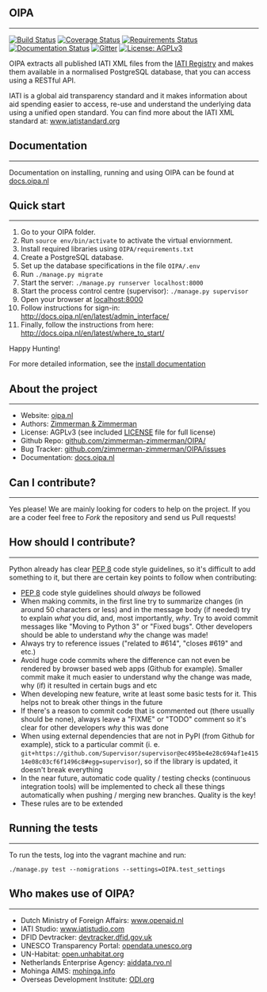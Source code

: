 ## OIPA
--------
[![Build Status](https://travis-ci.org/zimmerman-zimmerman/OIPA.svg?branch=develop)](https://travis-ci.org/zimmerman-zimmerman/OIPA)
[![Coverage Status](https://coveralls.io/repos/zimmerman-zimmerman/OIPA/badge.svg?branch=develop&service=github)](https://coveralls.io/github/zimmerman-zimmerman/OIPA?branch=develop)
[![Requirements Status](https://requires.io/github/zimmerman-zimmerman/OIPA/requirements.svg?branch=develop)](https://requires.io/github/zimmerman-zimmerman/OIPA/requirements/?branch=develop)
[![Documentation Status](https://readthedocs.org/projects/oipa-docs/badge/?version=latest)](http://docs.oipa.nl/en/latest/?badge=latest)
[![Gitter](https://img.shields.io/gitter/room/nwjs/nw.js.svg?maxAge=2592000)](https://gitter.im/zimmerman-zimmerman/OIPA)
[![License: AGPLv3](https://img.shields.io/badge/License-AGPL%20v3-blue.svg)](https://github.com/zimmerman-zimmerman/OIPA/blob/master/LICENSE.MD)


OIPA extracts all published IATI XML files from the [IATI Registry](http://www.iatiregistry.org/publisher) and makes them available in a normalised PostgreSQL database, that you can access using a RESTful API.

IATI is a global aid transparency standard and it makes information about aid spending easier to access, re-use and understand the underlying data using a unified open standard. You can find more about the IATI XML standard at: <a href="http://www.iatistandard.org" target="_blank">www.iatistandard.org</a>


## Documentation
--------

Documentation on installing, running and using OIPA can be found at <a href="http://docs.oipa.nl" target="_blank">docs.oipa.nl</a>


## Quick start
-------

1. Go to your OIPA folder.
2. Run ```source env/bin/activate``` to activate the virtual enviornment.
3. Install required libraries using ```OIPA/requirements.txt```
4. Create a PostgreSQL database.
5. Set up the database specifications in the file ```OIPA/.env```
6. Run ```./manage.py migrate```
7. Start the server: ```./manage.py runserver localhost:8000``` 
8. Start the process control centre (supervisor): ```./manage.py supervisor```
9. Open your browser at <a href="http://localhost:8000" target="_blank">localhost:8000</a>
10. Follow instructions for sign-in: http://docs.oipa.nl/en/latest/admin_interface/
11. Finally, follow the instructions from here: http://docs.oipa.nl/en/latest/where_to_start/

Happy Hunting!

For more detailed information, see the [install documentation](http://docs.oipa.nl/en/latest/installing/)


## About the project
--------
* Website:         <a href="https://www.oipa.nl" target="_blank">oipa.nl</a>
* Authors:          <a href="https://www.zimmermanzimmerman.nl/" target="_blank">Zimmerman & Zimmerman</a>
* License:          AGPLv3 (see included <a href="https://github.com/zimmerman-zimmerman/OIPA/blob/master/LICENSE.MD" target="_blank">LICENSE</a> file for full license)
* Github Repo:      <a href="https://github.com/zimmerman-zimmerman/OIPA/" target="_blank">github.com/zimmerman-zimmerman/OIPA/</a>
* Bug Tracker:      <a href="https://github.com/zimmerman-zimmerman/OIPA/issues" target="_blank">github.com/zimmerman-zimmerman/OIPA/issues</a>
* Documentation:    <a href="https://github.com/zimmerman-zimmerman/OIPA/wiki" target="_blank">docs.oipa.nl</a>


## Can I contribute?
--------

Yes please! We are mainly looking for coders to help on the project. If you are a coder feel free to *Fork* the repository and send us Pull requests!

## How should I contribute?
--------

Python already has clear <a href="https://www.python.org/dev/peps/pep-0008/" target="_blank">PEP 8</a> code style guidelines, so it's difficult to add something to it, but there are certain key points to follow when contributing:

* <a href="https://www.python.org/dev/peps/pep-0008/" target="_blank">PEP 8</a> code style guidelines should _always_ be followed
* When making commits, in the first line try to summarize changes (in around 50 characters or less) and in the message body (if needed) try to explain _what_ you did, and, most importantly, _why_. Try to avoid commit messages like "Moving to Python 3" or "Fixed bugs". Other developers should be able to understand _why_ the change was made!
* Always try to reference issues ("related to #614", "closes #619" and etc.)
* Avoid huge code commits where the difference can not even be rendered by browser based web apps (Github for example). Smaller commit make it much easier to understand why the change was made, why (if) it resulted in certain bugs and etc
* When developing new feature, write at least some basic tests for it. This helps not to break other things in the future
* If there's a reason to commit code that is commented out (there usually should be none), always leave a "FIXME" or "TODO" comment so it's clear for other developers _why_ this was done
* When using external dependencies that are not in PyPI (from Github for example), stick to a particular commit (i. e. `git+https://github.com/Supervisor/supervisor@ec495be4e28c694af1e41514e08c03cf6f1496c8#egg=supervisor`), so if the library is updated, it doesn't break everything
* In the near future, automatic code quality / testing checks (continuous integration tools) will be implemented to check all these things automatically when pushing / merging new branches. Quality is the key!
* These rules are to be extended

## Running the tests
-------
To run the tests, log into the vagrant machine and run:

```./manage.py test --nomigrations --settings=OIPA.test_settings```


## Who makes use of OIPA?
--------
* Dutch Ministry of Foreign Affairs:         <a href="https://www.openaid.nl" target="_blank">www.openaid.nl</a>
* IATI Studio:                               <a href="https://www.iatistudio.com/" target="_blank">www.iatistudio.com</a>
* DFID Devtracker:                           <a href="https://devtracker.dfid.gov.uk/" target="_blank">devtracker.dfid.gov.uk</a>
* UNESCO Transparency Portal:                <a href="https://opendata.unesco.org" target="_blank">opendata.unesco.org</a>
* UN-Habitat:                                <a href="http://open.unhabitat.org" target="_blank">open.unhabitat.org</a>
* Netherlands Enterprise Agency:             <a href="https://aiddata.rvo.nl/" target="_blank">aiddata.rvo.nl</a>
* Mohinga AIMS:                              <a href="http://mohinga.info/en/" target="_blank">mohinga.info</a>
* Overseas Development Institute:            <a href="https://transparency.odi.org/" target="_blank">ODI.org</a>
